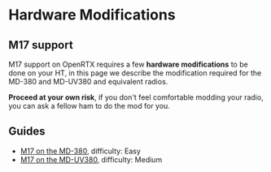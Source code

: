# Hardware Modifications

## M17 support
M17 support on OpenRTX requires a few __hardware modifications__ to be done on your HT,
in this page we describe the modification required for the MD-380 and MD-UV380 and equivalent radios.

__Proceed at your own risk__, if you don't feel comfortable modding your radio, you can ask
a fellow ham to do the mod for you.

## Guides
 * [M17 on the MD-380](md380_mods.md), difficulty: Easy
 * [M17 on the MD-UV380](mduv380_mods.md), difficulty: Medium

